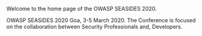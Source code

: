 Welcome to the home page of the OWASP SEASIDES 2020.

OWASP SEASIDES 2020 Goa, 3-5 March 2020. The Conference is focused on the collaboration between Security Professionals and, Developers.
